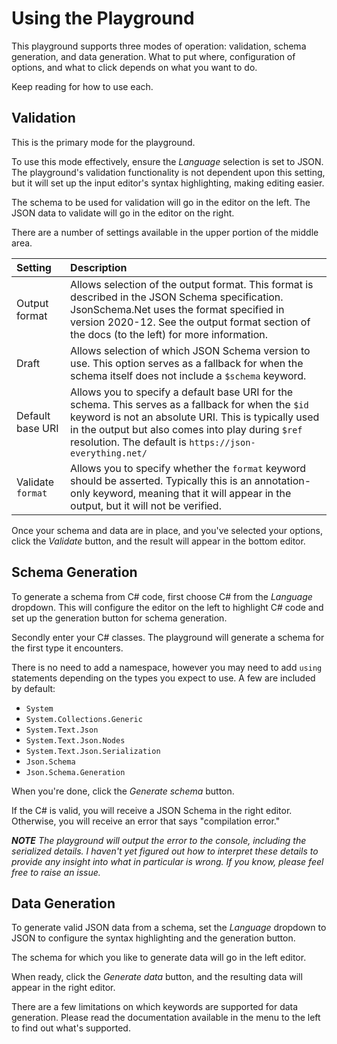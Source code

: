 ﻿# Using the Playground

This playground supports three modes of operation: validation, schema generation, and data generation.  What to put where, configuration of options, and what to click depends on what you want to do.

Keep reading for how to use each.

## Validation

This is the primary mode for the playground.

To use this mode effectively, ensure the _Language_ selection is set to JSON.  The playground's validation functionality is not dependent upon this setting, but it will set up the input editor's syntax highlighting, making editing easier.

The schema to be used for validation will go in the editor on the left.  The JSON data to validate will go in the editor on the right.

There are a number of settings available in the upper portion of the middle area.

|Setting|Description|
|:-|:-|
|Output format|Allows selection of the output format.  This format is described in the JSON Schema specification.  JsonSchema.Net uses the format specified in version 2020-12.  See the output format section of the docs (to the left) for more information.|
|Draft|Allows selection of which JSON Schema version to use.  This option serves as a fallback for when the schema itself does not include a `$schema` keyword.|
|Default base URI|Allows you to specify a default base URI for the schema.  This serves as a fallback for when the `$id` keyword is not an absolute URI.  This is typically used in the output but also comes into play during `$ref` resolution.  The default is `https://json-everything.net/`|
|Validate `format`|Allows you to specify whether the `format` keyword should be asserted.  Typically this is an annotation-only keyword, meaning that it will appear in the output, but it will not be verified.|

Once your schema and data are in place, and you've selected your options, click the _Validate_ button, and the result will appear in the bottom editor.

## Schema Generation

To generate a schema from C# code, first choose C# from the _Language_ dropdown.  This will configure the editor on the left to highlight C# code and set up the generation button for schema generation.

Secondly enter your C# classes.  The playground will generate a schema for the first type it encounters.

There is no need to add a namespace, however you may need to add `using` statements depending on the types you expect to use.  A few are included by default:

- `System`
- `System.Collections.Generic`
- `System.Text.Json`
- `System.Text.Json.Nodes`
- `System.Text.Json.Serialization`
- `Json.Schema`
- `Json.Schema.Generation`

When you're done, click the _Generate schema_ button.

If the C# is valid, you will receive a JSON Schema in the right editor.  Otherwise, you will receive an error that says "compilation error."

***NOTE** The playground will output the error to the console, including the serialized details.  I haven't yet figured out how to interpret these details to provide any insight into what in particular is wrong.  If you know, please feel free to raise an issue.*

## Data Generation

To generate valid JSON data from a schema, set the _Language_ dropdown to JSON to configure the syntax highlighting and the generation button.

The schema for which you like to generate data will go in the left editor.

When ready, click the _Generate data_ button, and the resulting data will appear in the right editor.

There are a few limitations on which keywords are supported for data generation.  Please read the documentation available in the menu to the left to find out what's supported.